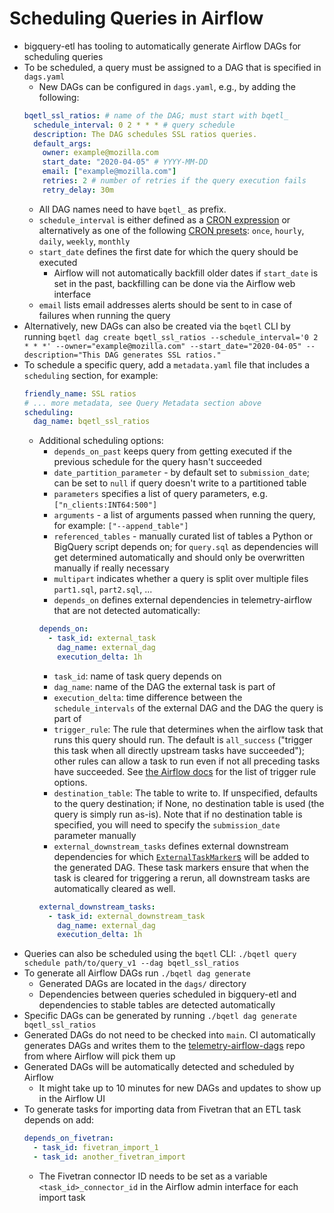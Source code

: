 # Scheduling Queries in Airflow

- bigquery-etl has tooling to automatically generate Airflow DAGs for scheduling queries
- To be scheduled, a query must be assigned to a DAG that is specified in `dags.yaml`
  - New DAGs can be configured in `dags.yaml`, e.g., by adding the following:
  ```yaml
  bqetl_ssl_ratios: # name of the DAG; must start with bqetl_
    schedule_interval: 0 2 * * * # query schedule
    description: The DAG schedules SSL ratios queries.
    default_args:
      owner: example@mozilla.com
      start_date: "2020-04-05" # YYYY-MM-DD
      email: ["example@mozilla.com"]
      retries: 2 # number of retries if the query execution fails
      retry_delay: 30m
  ```
  - All DAG names need to have `bqetl_` as prefix.
  - `schedule_interval` is either defined as a [CRON expression](https://en.wikipedia.org/wiki/Cron) or alternatively as one of the following [CRON presets](https://airflow.readthedocs.io/en/latest/dag-run.html): `once`, `hourly`, `daily`, `weekly`, `monthly`
  - `start_date` defines the first date for which the query should be executed
    - Airflow will not automatically backfill older dates if `start_date` is set in the past, backfilling can be done via the Airflow web interface
  - `email` lists email addresses alerts should be sent to in case of failures when running the query
- Alternatively, new DAGs can also be created via the `bqetl` CLI by running `bqetl dag create bqetl_ssl_ratios --schedule_interval='0 2 * * *' --owner="example@mozilla.com" --start_date="2020-04-05" --description="This DAG generates SSL ratios."`
- To schedule a specific query, add a `metadata.yaml` file that includes a `scheduling` section, for example:
  ```yaml
  friendly_name: SSL ratios
  # ... more metadata, see Query Metadata section above
  scheduling:
    dag_name: bqetl_ssl_ratios
  ```
  - Additional scheduling options:
    - `depends_on_past` keeps query from getting executed if the previous schedule for the query hasn't succeeded
    - `date_partition_parameter` - by default set to `submission_date`; can be set to `null` if query doesn't write to a partitioned table
    - `parameters` specifies a list of query parameters, e.g. `["n_clients:INT64:500"]`
    - `arguments` - a list of arguments passed when running the query, for example: `["--append_table"]`
    - `referenced_tables` - manually curated list of tables a Python or BigQuery script depends on; for `query.sql` as dependencies will get determined automatically and should only be overwritten manually if really necessary
    - `multipart` indicates whether a query is split over multiple files `part1.sql`, `part2.sql`, ...
    - `depends_on` defines external dependencies in telemetry-airflow that are not detected automatically:
    ```yaml
    depends_on:
      - task_id: external_task
        dag_name: external_dag
        execution_delta: 1h
    ```
      - `task_id`: name of task query depends on
      - `dag_name`: name of the DAG the external task is part of
      - `execution_delta`: time difference between the `schedule_intervals` of the external DAG and the DAG the query is part of
    - `trigger_rule`: The rule that determines when the airflow task that runs this query should run. The default is `all_success` ("trigger this task when all directly upstream tasks have succeeded"); other rules can allow a task to run even if not all preceding tasks have succeeded. See [the Airflow docs](https://airflow.apache.org/docs/apache-airflow/1.10.3/concepts.html?highlight=trigger%20rule#trigger-rules) for the list of trigger rule options.
    - `destination_table`: The table to write to. If unspecified, defaults to the query destination; if None, no destination table is used (the query is simply run as-is). Note that if no destination table is specified, you will need to specify the `submission_date` parameter manually
    - `external_downstream_tasks` defines external downstream dependencies for which [`ExternalTaskMarker`s](https://airflow.apache.org/docs/apache-airflow/stable/howto/operator/external_task_sensor.html#externaltaskmarker) will be added to the generated DAG. These task markers ensure that when the task is cleared for triggering a rerun, all downstream tasks are automatically cleared as well.
    ```yaml
    external_downstream_tasks:
      - task_id: external_downstream_task
        dag_name: external_dag
        execution_delta: 1h
    ```
- Queries can also be scheduled using the `bqetl` CLI: `./bqetl query schedule path/to/query_v1 --dag bqetl_ssl_ratios `
- To generate all Airflow DAGs run `./bqetl dag generate`
  - Generated DAGs are located in the `dags/` directory
  - Dependencies between queries scheduled in bigquery-etl and dependencies to stable tables are detected automatically
- Specific DAGs can be generated by running `./bqetl dag generate bqetl_ssl_ratios`
- Generated DAGs do not need to be checked into `main`. CI automatically generates DAGs and writes them to the [telemetry-airflow-dags](https://github.com/mozilla/telemetry-airflow-dags) repo from where Airflow will pick them up
- Generated DAGs will be automatically detected and scheduled by Airflow
  - It might take up to 10 minutes for new DAGs and updates to show up in the Airflow UI
- To generate tasks for importing data from Fivetran that an ETL task depends on add:
  ```yaml
  depends_on_fivetran:
    - task_id: fivetran_import_1
    - task_id: another_fivetran_import
  ```
  - The Fivetran connector ID needs to be set as a variable `<task_id>_connector_id` in the Airflow admin interface for each import task
